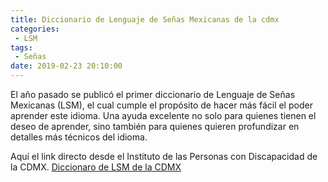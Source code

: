```yaml
---
title: Diccionario de Lenguaje de Señas Mexicanas de la cdmx
categories:
 - LSM
tags:
 - Señas
date: 2019-02-23 20:10:00
---
```

El año pasado se publicó el primer diccionario de Lenguaje de Señas Mexicanas (LSM), el cual cumple el propósito de hacer más fácil el poder aprender este idioma. Una ayuda excelente no solo para quienes tienen el deseo de aprender, sino también para quienes quieren profundizar en detalles más técnicos del idioma. 

Aquí el link directo desde el Instituto de las Personas con Discapacidad de la CDMX.
[Diccionaro de LSM de la CDMX][1]

[1]: https://www.indiscapacidad.cdmx.gob.mx/storage/app/uploads/public/5a1/8b3/236/5a18b323662ff236424443.pdf